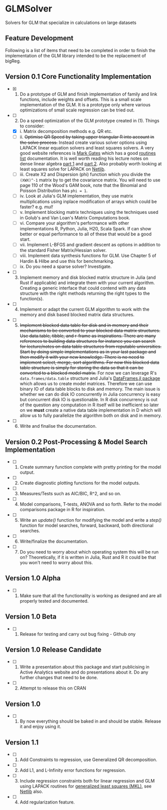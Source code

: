 # GLMSolver
Solvers for GLM that specialize in calculations on large datasets

## Feature Development

Following is a list of items that need to be completed in order to finish the implementation of the GLM library intended
to be the replacement of bigReg.

Version 0.1 Core Functionality Implementation
---------------------------------------------------------------------------------------------------------------------
- [x] 1. Do a prototype of GLM and finish implementation of family and link functions, include weights and offsets. This
is a small scale implementation of the GLM. It is a prototype only where various optimizations of small scale regression
can be tried out.
- [ ] 2. Do a speed optimization of the GLM prototype created in (1). Things to consider:
  - [x] i.  Matrix decomposition methods e.g. QR etc.
  - [ ] ii. ~~Optimise QR Speed by taking upper triangular R into account in the solve process.~~ Instead create various solver options using LAPACK linear equation solvers and least squares solvers. A very good website references is [Mark Gates](http://www.icl.utk.edu/~mgates3/) which has a good [routines list](http://www.icl.utk.edu/~mgates3/docs/lapack.html) documentation. It is well worth reading his lecture notes on dense linear algebra [part 1](http://www.icl.utk.edu/~mgates3/files/lect09-dla-2019.pdf) and [part 2](http://www.icl.utk.edu/~mgates3/files/lect10-dla-part2-2019.pdf). Also probably worth looking at least squares solve for LAPACK on [Netlib](https://www.netlib.org/lapack/lug/node27.html).
  - [ ] iii. Create X2 and Dispersion (phi) function which you divide the `(XWX)^-1` matrix by to get the
             covariance matrix. You will need to use page 110 of the Wood's GAM book, note that the Binomial
             and Poisson Distribution has `phi = 1`.
  - [ ] iv. Look at Julia's GLM implementation, they use matrix multiplications using inplace modification
            of arrays which could be faster? e.g. *mul!*
  - [ ] v. Implement blocking matrix techniques using the techniques used in Golub's and Van Loan's 
            Matrix Computations book.
  - [ ] vi. Compare your algorithm's performance with other implementations R, Python, Julia, H20, Scala Spark. If
            can show better or equal performance to all of these that would be a good start.
  - [ ] vii. Implement L-BFGS and gradient descent as options in addition to the standard Fisher Matrix/Hessian solver.
  - [ ] viii.  Implement data synthesis functions for GLM. Use Chapter 5 of Hardin & Hilbe and use this for
            benchmarking.
  - [ ] ix. Do you need a sparse solver? Investigate.
- [ ] 3. Implement memory and disk blocked matrix structure in Julia (and Rust if applicable) and integrate them 
         with your current algorithm. Creating a generic interface that could contend with any data structure with
         the right methods returning the right types to the function(s).
- [ ] 4. Implement or adapt the current GLM algorithm to work with the memory and disk based blocked matrix data 
         structures.
- [ ] 5. ~~Implement blocked data table for disk and in memory and their 
         mechanisms to be converted to your blocked data matrix structures. Use data.table, tibble, and r-frame as inspirations. There are many references to building data structures for instance you can search for lecture/notes on data table structures from reputable universities. Start by doing simple implementations as in your last package and then modify it with your new knowledge. There is no need to implement select, merge, sort algorithms. For now this blocked data table structure is simply for storing the data so that it can be converted to a blocked model matrix.~~ For now we can leverage R's `data.frames/data.table` structure and Julia's [DataFrames.jl package](http://juliadata.github.io/DataFrames.jl/v0.9/man/formulas/) which allows us to create model matrices. Therefore we can use binary IO of data table blocks to disk and memory. The main issue is whether we can do disk IO concurrently in Julia concurrency is easy but concurrent disk IO is questionable. In R disk concurrency is out of the question any computation in R itself will be inefficient so later on we **must** create a native data table implementation in D  which will allow us to fully parallelize the algorithm both on disk and in memory.
- [ ] 6. Write and finalise the documentation.

Version 0.2 Post-Processing & Model Search Implementation
---------------------------------------------------------------------------------------------------------------------

- [ ] 1. Create summary function complete with pretty printing for the model output.
- [ ] 2. Create diagnostic plotting functions for the model outputs.
- [ ] 3. Measures/Tests such as AIC/BIC, R^2, and so on.
- [ ] 4. Model comparisons, T-tests, ANOVA and so forth. Refer to the model comparisons package in 
         R for inspiration.
- [ ] 5. Write an *update()* function for modifying the model and write a *step()* function for model
      searches, forward, backward, both directional searches.
- [ ] 6. Write/finalize the documentation.
- [ ] 7. Do you need to worry about which operating system this will be run on? Theoretically, if it is written
         in Julia, Rust and R it could be that you won't need to worry about this.

Version 1.0 Alpha
----------------------------------------------------------------------------------------------------------------------
- [ ] 1. Make sure that all the functionality is working as designed and are all properly tested and documented.

Version 1.0 Beta
----------------------------------------------------------------------------------------------------------------------
- [ ] 1. Release for testing and carry out bug fixing - Github ony

Version 1.0 Release Candidate
----------------------------------------------------------------------------------------------------------------------
- [ ] 1. Write a presentation about this package and start publicising in Active Analytics website and do presentations
   about it. Do any further changes that need to be done.
- [ ] 2. Attempt to release this on CRAN

Version 1.0
----------------------------------------------------------------------------------------------------------------------
- [ ] 1. By now everything should be baked in and should be stable. Release it and enjoy using it.

Version 1.1
----------------------------------------------------------------------------------------------------------------------
- [ ] 1. Add Constraints to regression, use Generalized QR decomposition.
- [ ] 2. Add L1, and L-Infinity error functions for regression.
- [ ] 3. Include regression constraints both for linear regression and GLM using LAPACK routines for [generalized least squares (MKL)](https://software.intel.com/en-us/mkl-developer-reference-fortran-generalized-linear-least-squares-lls-problems-lapack-driver-routines), see [Netlib](https://www.netlib.org/lapack/lug/node28.html) also.
- [ ] 4. Add regularization feature.
